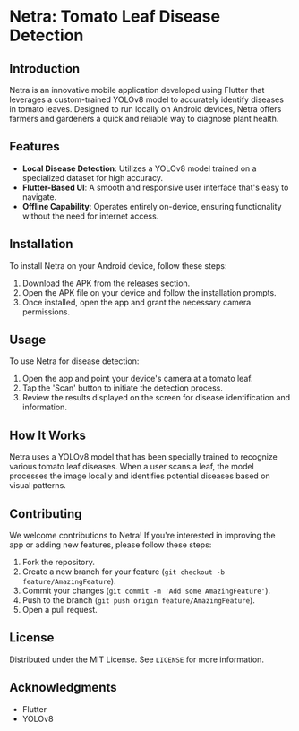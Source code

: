 # Netra: Tomato Leaf Disease Detection

## Introduction
Netra is an innovative mobile application developed using Flutter that leverages a custom-trained YOLOv8 model to accurately identify diseases in tomato leaves. Designed to run locally on Android devices, Netra offers farmers and gardeners a quick and reliable way to diagnose plant health.

## Features
- **Local Disease Detection**: Utilizes a YOLOv8 model trained on a specialized dataset for high accuracy.
- **Flutter-Based UI**: A smooth and responsive user interface that's easy to navigate.
- **Offline Capability**: Operates entirely on-device, ensuring functionality without the need for internet access.

## Installation
To install Netra on your Android device, follow these steps:
1. Download the APK from the releases section.
2. Open the APK file on your device and follow the installation prompts.
3. Once installed, open the app and grant the necessary camera permissions.

## Usage
To use Netra for disease detection:
1. Open the app and point your device's camera at a tomato leaf.
2. Tap the 'Scan' button to initiate the detection process.
3. Review the results displayed on the screen for disease identification and information.

## How It Works
Netra uses a YOLOv8 model that has been specially trained to recognize various tomato leaf diseases. When a user scans a leaf, the model processes the image locally and identifies potential diseases based on visual patterns.

## Contributing
We welcome contributions to Netra! If you're interested in improving the app or adding new features, please follow these steps:
1. Fork the repository.
2. Create a new branch for your feature (`git checkout -b feature/AmazingFeature`).
3. Commit your changes (`git commit -m 'Add some AmazingFeature'`).
4. Push to the branch (`git push origin feature/AmazingFeature`).
5. Open a pull request.

## License
Distributed under the MIT License. See `LICENSE` for more information.


## Acknowledgments
- Flutter
- YOLOv8


